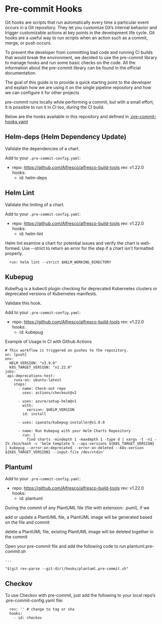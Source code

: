 # Pre-commit Hooks

Git hooks are scripts that run automatically every time a particular event occurs in a Git repository. They let you customize Git’s internal behavior and trigger customizable actions at key points in the development life cycle. Git hooks are a useful way to run scripts when an action such as a commit, merge, or push occurs.

To prevent the developer from committing bad code and running CI builds that would break the environment, we decided to use the pre-commit library to manage hooks and run some basic checks on the code. All the information about the pre-commit library can be found in the official documentation.

The goal of this guide is to provide a quick starting point to the developer and explain how we are using it on the single pipeline repository and how we can configure it for other projects

pre-commit runs locally while performing a commit, but with a small effort, it is possible to run it in CI too, during the CI build.

Below are the hooks available in this repository and defined in [.pre-commit-hooks.yaml](../.pre-commit-hooks.yaml)

## Helm-deps (Helm Dependency Update)

Validate the dependencies of a chart.

Add to your `.pre-commit-config.yaml`:


  - repo: https://github.com/Alfresco/alfresco-build-tools
    rev: v1.22.0
    hooks:
      - id: helm-deps


## Helm Lint

Validate the liniting of a chart.

Add to your `.pre-commit-config.yaml`:


  - repo: https://github.com/Alfresco/alfresco-build-tools
    rev: v1.22.0
    hooks:
      - id: helm-lint

Helm lint examine a chart for potential issues and verify the chart is well-formed. Use --strict to return an error for the step if a chart isn't formatted properly.

```- name: Lint Charts
  run: helm lint --strict $HELM_WORKING_DIRECTORY
```

## Kubepug

KubePug is a kubectl plugin checking for deprecated Kubernetes clusters or deprecated versions of Kubernetes manifests.

Validate this hook.

Add to your `.pre-commit-config.yaml`:


  - repo: https://github.com/Alfresco/alfresco-build-tools
    rev: v1.22.0
    hooks:
      - id: kubepug

Example of Usage in CI with Github Actions

```name: Sample CI Workflow
# This workflow is triggered on pushes to the repository.
on: [push]
env:
  HELM_VERSION: "v3.9.0"
  K8S_TARGET_VERSION: "v1.22.0"
jobs:
 api-deprecations-test:
    runs-on: ubuntu-latest
    steps:
      - name: Check-out repo
        uses: actions/checkout@v2

      - uses: azure/setup-helm@v1
        with:
          version: $HELM_VERSION
        id: install

      - uses: cpanato/kubepug-installer@v1.0.0

      - name: Run Kubepug with your Helm Charts Repository
        run: |
          find charts -mindepth 1 -maxdepth 1 -type d | xargs -t -n1 -I% /bin/bash -c 'helm template % --api-versions ${K8S_TARGET_VERSION} | kubepug --error-on-deprecated --error-on-deleted --k8s-version ${K8S_TARGET_VERSION} --input-file /dev/stdin'
```

## Plantuml

Add to your `.pre-commit-config.yaml`:
  - repo: https://github.com/Alfresco/alfresco-build-tools
    rev: v1.22.0
    hooks:
      - id: plantuml

During the commit of any PlantUML file (file with extension: .puml), if we

add or update a PlantUML file, a PlantUML image will be generated based on the file and commit

delete a PlantUML file, existing PlantUML image will be deleted together in the commit

Open your pre-commit file and add the following code to run plantuml.pre-commit.sh

```#!/bin/bash
...

"$(git rev-parse --git-dir)/hooks/plantuml.pre-commit.sh"
```

## Checkov

To use Checkov with pre-commit, just add the following to your local repo’s .pre-commit-config.yaml file:

```- repo: https://github.com/bridgecrewio/checkov.git
  rev: '' # change to tag or sha
  hooks:
    - id: checkov
```
